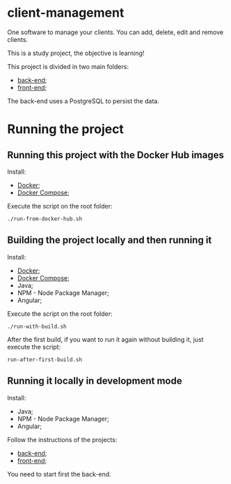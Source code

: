 # client-management

One software to manage your clients. You can add, delete, edit and remove clients.

This is a study project, the objective is learning!

This project is divided in two main folders:
- [back-end](./back-end/README.md);
- [front-end](./front-end/README.md);

The back-end uses a PostgreSQL to persist the data.

# Running the project

## Running this project with the Docker Hub images

Install:
- [Docker](https://docs.docker.com/engine/install/);
- [Docker Compose](https://docs.docker.com/compose/install/);

Execute the script on the root folder:
```
./run-from-docker-hub.sh
```

## Building the project locally and then running it

Install:
- [Docker](https://docs.docker.com/engine/install/);
- [Docker Compose](https://docs.docker.com/compose/install/);
- Java;
- NPM - Node Package Manager;
- Angular;

Execute the script on the root folder:
```
./run-with-build.sh
```

After the first build, if you want to run it again without building it, just execute the script:
```
run-after-first-build.sh
```

## Running it locally in development mode

Install:
- Java;
- NPM - Node Package Manager;
- Angular;


Follow the instructions of the projects:
- [back-end](./back-end/README.md);
- [front-end](./front-end/README.md);

You need to start first the back-end.

